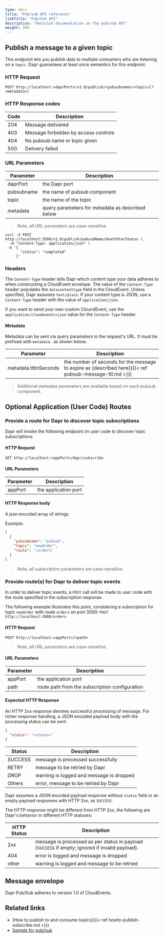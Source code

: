 ```yaml
---
type: docs
title: "Pub/sub API reference"
linkTitle: "Pub/Sub API"
description: "Detailed documentation on the pub/sub API"
weight: 300
---
```


## Publish a message to a given topic

This endpoint lets you publish data to multiple consumers who are listening on a `topic`. Dapr guarantees at least once semantics for this endpoint.

### HTTP Request

```
POST http://localhost:<daprPort>/v1.0/publish/<pubsubname>/<topic>[?<metadata>]
```

### HTTP Response codes

| Code | Description                          |
| ---- | ------------------------------------ |
| 204  | Message delivered                    |
| 403  | Message forbidden by access controls |
| 404  | No pubsub name or topic given        |
| 500  | Delivery failed                      |

### URL Parameters

| Parameter  | Description                                      |
| ---------- | ------------------------------------------------ |
| daprPort   | the Dapr port                                    |
| pubsubname | the name of pubsub component                     |
| topic      | the name of the topic                            |
| metadata   | query parameters for metadata as described below |

> Note, all URL parameters are case-sensitive.

```shell
curl -X POST http://localhost:3500/v1.0/publish/pubsubName/deathStarStatus \
  -H "Content-Type: application/json" \
 -d '{
       "status": "completed"
     }'
```

### Headers

The `Content-Type` header tells Dapr which content type your data adheres to when constructing a CloudEvent envelope. The value of the `Content-Type` header populates the `datacontenttype` field in the CloudEvent. Unless specified, Dapr assumes `text/plain`. If your content type is JSON, use a `Content-Type` header with the value of `application/json`.

If you want to send your own custom CloundEvent, use the `application/cloudevents+json` value for the `Content-Type` header.

#### Metadata

Metadata can be sent via query parameters in the request's URL. It must be prefixed with `metadata.` as shown below.

| Parameter             | Description                                                                                            |
| --------------------- | ------------------------------------------------------------------------------------------------------ |
| metadata.ttlInSeconds | the number of seconds for the message to expire as [described here]({{< ref pubsub-message-ttl.md >}}) |

> Additional metadata parameters are available based on each pubsub component.

## Optional Application (User Code) Routes

### Provide a route for Dapr to discover topic subscriptions

Dapr will invoke the following endpoint on user code to discover topic subscriptions:

#### HTTP Request

```
GET http://localhost:<appPort>/dapr/subscribe
```

#### URL Parameters

| Parameter | Description          |
| --------- | -------------------- |
| appPort   | the application port |

#### HTTP Response body

A json encoded array of strings.

Example:

```json
[
  {
    "pubsubname": "pubsub",
    "topic": "newOrder",
    "route": "/orders"
  }
]
```

> Note, all subscription parameters are case-sensitive.

### Provide route(s) for Dapr to deliver topic events

In order to deliver topic events, a `POST` call will be made to user code with the route specified in the subscription response.

The following example illustrates this point, considering a subscription for topic `newOrder` with route `orders` on port 3000: `POST http://localhost:3000/orders`

#### HTTP Request

```
POST http://localhost:<appPort>/<path>
```

> Note, all URL parameters are case-sensitive.

#### URL Parameters

| Parameter | Description                                    |
| --------- | ---------------------------------------------- |
| appPort   | the application port                           |
| path      | route path from the subscription configuration |

#### Expected HTTP Response

An HTTP 2xx response denotes successful processing of message. For richer response handling, a JSON encoded payload body with the processing status can be sent:

```json
{
  "status": "<status>"
}
```

| Status  | Description                              |
| ------- | ---------------------------------------- |
| SUCCESS | message is processed successfully        |
| RETRY   | message to be retried by Dapr            |
| DROP    | warning is logged and message is dropped |
| Others  | error, message to be retried by Dapr     |

Dapr assumes a JSON encoded payload response without `status` field or an empty payload responses with HTTP 2xx, as `SUCCESS`.

The HTTP response might be different from HTTP 2xx, the following are Dapr's behavior in different HTTP statuses:

| HTTP Status | Description                                                                                     |
| ----------- | ----------------------------------------------------------------------------------------------- |
| 2xx         | message is processed as per status in payload (`SUCCESS` if empty; ignored if invalid payload). |
| 404         | error is logged and message is dropped                                                          |
| other       | warning is logged and message to be retried                                                     |


## Message envelope

Dapr Pub/Sub adheres to version 1.0 of CloudEvents.

## Related links

* [How to publish to and consume topics]({{< ref howto-publish-subscribe.md >}})
* [Sample for pub/sub](https://github.com/dapr/quickstarts/tree/master/pub-sub) 
